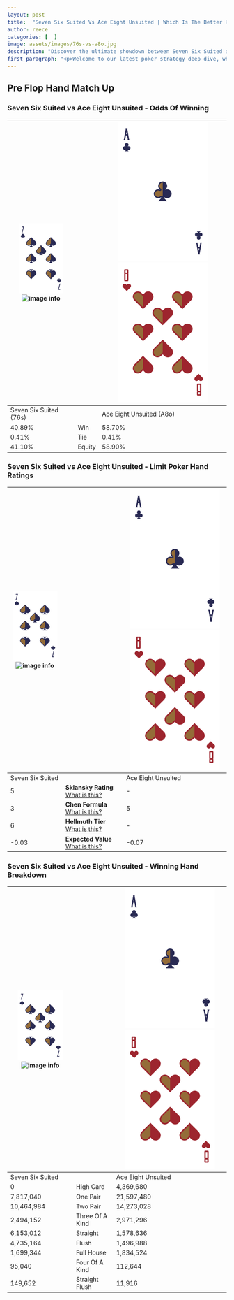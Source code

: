```yaml
---
layout: post
title:  "Seven Six Suited Vs Ace Eight Unsuited | Which Is The Better Hand In Poker? A Complete Guide"
author: reece
categories: [  ]
image: assets/images/76s-vs-a8o.jpg
description: "Discover the ultimate showdown between Seven Six Suited and Ace Eight Unsuited in poker! Uncover the odds, strategies, and scenarios where one hand triumphs over the other. Get ready to up your poker game with this thrilling analysis."
first_paragraph: "<p>Welcome to our latest poker strategy deep dive, where we're pitting two distinct hands against each other in a high-stakes showdown: Seven Six Suited vs Ace Eight Unsuited.</p><p>In the dynamic world of poker, every decision counts, and knowing which hand holds the upper hand is key to your success at the table.</p><p>In this article, we'll dissect these two hands, explore the scenarios where one dominates the other, and equip you with the knowledge to make strategic choices that can tip the odds in your favor.</p><p>Get ready to unravel the intriguing dynamics of these poker hands and elevate your game to new heights.</p>"
---
```




[comment]: # (sp0)

## Pre Flop Hand Match Up

<div class="table hand-ratings" markdown="1"> 



### Seven Six Suited vs Ace Eight Unsuited - Odds Of Winning


    
| ![image info](assets/images/hand1/7.png) ![image info](assets/images/hand1/6s.png) |  | ![image info](assets/images/hand2/A.png) ![image info](assets/images/hand2/8o.png) |
| -------- | -------- | -------- |
| Seven Six Suited (76s) |  | Ace Eight Unsuited (A8o) |
| 40.89% | Win | 58.70% |
| 0.41% | Tie | 0.41% |
| 41.10% | Equity | 58.90% |




[comment]: # (sp1)



### Seven Six Suited vs Ace Eight Unsuited - Limit Poker Hand Ratings


    
| ![image info](assets/images/hand1/7.png) ![image info](assets/images/hand1/6s.png) |  | ![image info](assets/images/hand2/A.png) ![image info](assets/images/hand2/8o.png) |
| -------- | -------- | -------- |
| Seven Six Suited |  | Ace Eight Unsuited |
| 5 | **Sklansky Rating** [What is this?](/sklansky-rating-explained) | - |
| 3 | **Chen Formula** [What is this?](/chen-formula-explained) | 5 |
| 6 | **Hellmuth Tier** [What is this?](/Hellmuth-tier-explained) | - |
| -0.03 | **Expected Value** [What is this?](/expected-value-explained) | -0.07 |




[comment]: # (sp2)



### Seven Six Suited vs Ace Eight Unsuited - Winning Hand Breakdown


    
| ![image info](assets/images/hand1/7.png) ![image info](assets/images/hand1/6s.png) |  | ![image info](assets/images/hand2/A.png) ![image info](assets/images/hand2/8o.png) |
| -------- | -------- | -------- |
| Seven Six Suited |  | Ace Eight Unsuited |
| 0 | High Card | 4,369,680 |
| 7,817,040 | One Pair | 21,597,480 |
| 10,464,984 | Two Pair | 14,273,028 |
| 2,494,152 | Three Of A Kind | 2,971,296 |
| 6,153,012 | Straight | 1,578,636 |
| 4,735,164 | Flush | 1,496,988 |
| 1,699,344 | Full House | 1,834,524 |
| 95,040 | Four Of A Kind | 112,644 |
| 149,652 | Straight Flush | 11,916 |




[comment]: # (sp3)



</div>

[comment]: # (sp4)



[comment]: # (sp5)

